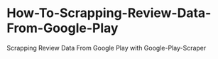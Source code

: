 # How-To-Scrapping-Review-Data-From-Google-Play
Scrapping Review Data From Google Play with Google-Play-Scraper
